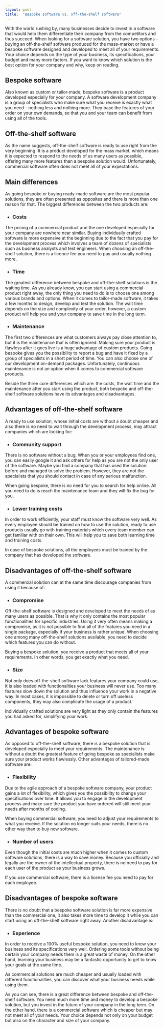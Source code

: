 ```yaml
---
layout: post
title:  "Bespoke software vs. off-the-shelf software"
---
```


With the world rushing by, many businesses decide to invest in a software that would help them differentiate their company from the competitors and thus succeed. When looking for a software solution, you have two options – buying an off-the-shelf software produced for the mass-market or have a bespoke software designed and developed to meet all of your requirements. Your choice depends on the type of your business, its specifications, your budget and many more factors. If you want to know which solution is the best option for your company and why, keep on reading.

## Bespoke software
Also known as custom or tailor-made, bespoke software is a product developed especially for your company. A software development company is a group of specialists who make sure what you receive is exactly what you need – nothing less and nothing more. They base the features of your order on your own demands, so that you and your team can benefit from using all of the tools.

## Off-the-shelf software
As the name suggests, off-the-shelf software is ready to use right from the very beginning. It is a product developed for the mass market, which means it is expected to respond to the needs of as many users as possible, offering many more features than a bespoke solution would. Unfortunately, commercial software often does not meet all of your expectations.

## Main differences
As going bespoke or buying ready-made software are the most popular solutions, they are often presented as opposites and there is more than one reason for that. The biggest differences between the two products are:

- ### Costs
The pricing of a commercial product and the one developed especially for your company are nowhere near similar. Buying individually crafted software is more expensive at the beginning due to the fact that you pay for the development process which involves a team of dozens of specialists such as business analysts and test engineers. When choosing an off-the-shelf solution, there is a licence fee you need to pay and usually nothing more.

- ### Time
The greatest difference between bespoke and off-the-shelf solutions is the waiting time. As you already know, you can start using a commercial product right away, the only thing you need to do is to choose one among various brands and options. When it comes to tailor-made software, it takes a few months to design, develop and test the solution. The wait time depends on the size and complexity of your order, however, a custom product will help you and your company to save time in the long term.

- ### Maintenance
The first two differences are what customers always pay close attention to, but it is the maintenance that is often ignored. Making sure your product is flawless after it goes live is a huge advantage of custom products. Going bespoke gives you the possibility to report a bug and have it fixed by a group of specialists in a short period of time. You can also choose one of our development on-demand packages. Unfortunately, continuous maintenance is not an option when it comes to commercial software products.

Beside the three core differences which are: the costs, the wait time and the maintenance after you start using the product, both bespoke and off-the-shelf software solutions have its advantages and disadvantages.

## Advantages of off-the-shelf software
A ready to use solution, whose initial costs are without a doubt cheaper and also there is no need to wait through the development process, may attract companies which are looking for:

- ### Community support
There is no software without a bug. When you or your employees find one, you can easily google it and ask others for help as you are not the only user of the software. Maybe you find a company that has used the solution before and managed to solve the problem. However, they are not the specialists that you should contact in case of any serious malfunction.

When going bespoke, there is no need for you to search for help online. All you need to do is reach the maintenance team and they will fix the bug for you.

- ### Lower training costs
In order to work efficiently, your staff must know the software very well. As every employee should be trained on how to use the solution, ready to use products usually go with training materials which every team member can get familiar with on their own. This will help you to save both learning time and training costs.

In case of bespoke solutions, all the employees must be trained by the company that has developed the software.

## Disadvantages of off-the-shelf software
A commercial solution can at the same time discourage companies from using it because of:

- ### Compromise
Off-the-shelf software is designed and developed to meet the needs of as many users as possible. That is why it only contains the most popular functionalities for specific industries. Using it very often means making a compromise, as it is not possible to find all of the features you need in a single package, especially if your business is rather unique. When choosing one among many off-the-shelf solutions available, you need to decide which features you can do without.

Buying a bespoke solution, you receive a product that meets all of your requirements. In other words, you get exactly what you need.

- ### Size
Not only does off-the-shelf software lack features your company could use, it is also loaded with functionalities your business will never use. Too many features slow down the solution and thus influence your work in a negative way. In most cases, it is impossible to delete or turn off useless components, they may also complicate the usage of a product.

Individually crafted solutions are very light as they only contain the features you had asked for, simplifying your work.

## Advantages of bespoke software
As opposed to off-the-shelf software, there is a bespoke solution that is developed especially to meet your requirements. The maintenance is without a doubt the greatest feature of going bespoke as specialists make sure your product works flawlessly. Other advantages of tailored-made software are:

- ### Flexibility
Due to the agile approach of a bespoke software company, your product gains a lot of flexibility, which gives you the possibility to change your specifications over time. It allows you to engage in the development process and make sure the product you have ordered will still meet your needs after months of coding.

When buying commercial software, you need to adjust your requirements to what you receive. If the solution no longer suits your needs, there is no other way than to buy new software.

- ### Number of users
Even though the initial costs are much higher when it comes to custom software solutions, there is a way to save money. Because you officially and legally are the owner of the intellectual property, there is no need to pay for each user of the product as your business grows.

If you use commercial software, there is a license fee you need to pay for each employee.

## Disadvantages of bespoke software
There is no doubt that a bespoke software solution is far more expensive than the commercial one, it also takes more time to develop it while you can start using an off-the-shelf software right away. Another disadvantage is:

- ### Experience
In order to receive a 100% useful bespoke solution, you need to know your business and its specifications very well. Ordering some tools without being certain your company needs them is a great waste of money. On the other hand, learning your business may be a fantastic opportunity to get to know your goals at the same time.

As commercial solutions are much cheaper and usually loaded with different functionalities, you can discover what your business needs while using them.

As you can see, there is a great difference between bespoke and off-the-shelf software. You need much more time and money to develop a bespoke solution, but you invest in the future of your company in the long term. On the other hand, there is a commercial software which is cheaper but may not meet all of your needs. Your choice depends not only on your budget but also on the character and size of your company.
